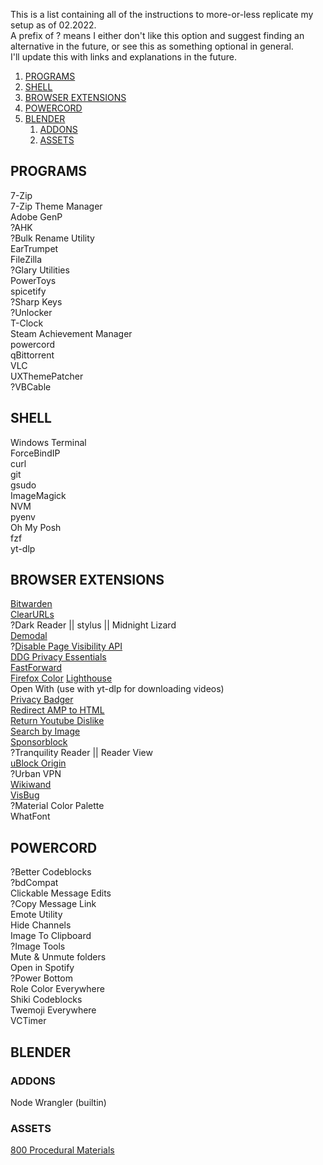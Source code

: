 This is a list containing all of the instructions to more-or-less replicate my setup as of 02.2022.  
A prefix of ? means I either don't like this option and suggest finding an alternative in the future, or see this as something optional in general.  
I'll update this with links and explanations in the future.

1. [PROGRAMS](#programs)
2. [SHELL](#shell)
3. [BROWSER EXTENSIONS](#browser-extensions)
4. [POWERCORD](#powercord)
5. [BLENDER](#blender)
   1. [ADDONS](#addons)
   2. [ASSETS](#assets)

## PROGRAMS

7-Zip  
7-Zip Theme Manager  
Adobe GenP  
?AHK  
?Bulk Rename Utility  
EarTrumpet  
FileZilla  
?Glary Utilities  
PowerToys  
spicetify  
?Sharp Keys  
?Unlocker  
T-Clock  
Steam Achievement Manager  
powercord  
qBittorrent  
VLC  
UXThemePatcher  
?VBCable  

## SHELL

Windows Terminal  
ForceBindIP  
curl  
git  
gsudo  
ImageMagick  
NVM  
pyenv  
Oh My Posh  
fzf  
yt-dlp  

## BROWSER EXTENSIONS

[Bitwarden](https://bitwarden.com/)  
[ClearURLs](https://github.com/ClearURLs/Addon/)  
?Dark Reader || stylus || Midnight Lizard  
[Demodal](https://github.com/AliasIO/demodal)  
?[Disable Page Visibility API](https://addons.mozilla.org/en-US/firefox/addon/disable-page-visibility/)  
[DDG Privacy Essentials](https://addons.mozilla.org/en-US/firefox/addon/duckduckgo-for-firefox/)  
[FastForward](https://github.com/FastForwardTeam/FastForward)  
[Firefox Color](https://color.firefox.com/)
[Lighthouse](https://github.com/GoogleChrome/lighthouse)  
Open With (use with yt-dlp for downloading videos)  
[Privacy Badger](https://privacybadger.org/)  
[Redirect AMP to HTML](https://addons.mozilla.org/en-US/firefox/addon/amp2html/)  
[Return Youtube Dislike](https://www.returnyoutubedislike.com/)  
[Search by Image](https://addons.mozilla.org/en-US/firefox/addon/search_by_image/)  
[Sponsorblock](https://github.com/ajayyy/SponsorBlock)  
?Tranquility Reader || Reader View  
[uBlock Origin](https://ublockorigin.com/)  
?Urban VPN  
[Wikiwand](https://www.wikiwand.com/)  
[VisBug](https://github.com/GoogleChromeLabs/ProjectVisBug)  
?Material Color Palette  
WhatFont  

## POWERCORD

?Better Codeblocks  
?bdCompat  
Clickable Message Edits  
?Copy Message Link  
Emote Utility  
Hide Channels  
Image To Clipboard  
?Image Tools  
Mute & Unmute folders  
Open in Spotify  
?Power Bottom  
Role Color Everywhere  
Shiki Codeblocks  
Twemoji Everywhere  
VCTimer  

## BLENDER

### ADDONS

Node Wrangler (builtin)

### ASSETS

[800 Procedural Materials](https://adamantitemachine.com/b3dmatpack/)

